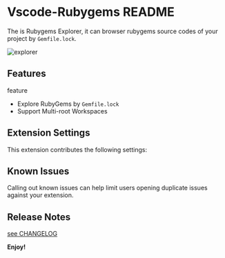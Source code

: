 # Vscode-Rubygems README

The is Rubygems Explorer, it can browser rubygems source codes of your project by `Gemfile.lock`.

![explorer](https://raw.githubusercontent.com/xxamxx/vscode-rubygems/develop/resources/screenshots/001.png "explorer")

## Features

feature

- Explore RubyGems by `Gemfile.lock`
- Support Multi-root Workspaces

## Extension Settings

This extension contributes the following settings:


## Known Issues

Calling out known issues can help limit users opening duplicate issues against your extension.

## Release Notes

[see CHANGELOG](./CHANGELOG.md)

**Enjoy!**
